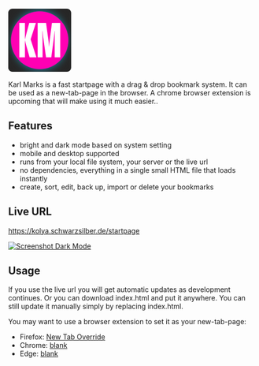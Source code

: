 ![Karl Marks logo](icons/128.png)

Karl Marks is a fast startpage with a drag & drop bookmark system. It can be used as a new-tab-page in the browser. A chrome browser extension is upcoming that will make using it much easier..

 ## Features
  - bright and dark mode based on system setting
  - mobile and desktop supported
  - runs from your local file system, your server or the live url
  - no dependencies, everything in a single small HTML file that loads instantly
  - create, sort, edit, back up, import or delete your bookmarks

## Live URL
https://kolya.schwarzsilber.de/startpage

[![Screenshot Dark Mode](https://i.imgur.com/1gb3ZGx.png)](https://kolya.schwarzsilber.de/startpage)

## Usage
If you use the live url you will get automatic updates as development continues.
Or you can download index.html and put it anywhere. You can still update it manually simply by replacing index.html.

You may want to use a browser extension to set it as your new-tab-page:

  - Firefox: [New Tab Override](https://addons.mozilla.org/en-US/firefox/addon/new-tab-override/)
  - Chrome: [blank](https://chrome.google.com/webstore/detail/blank/blomfhkjjolopkkglifoclbjmbbambpg)
  - Edge: [blank](https://microsoftedge.microsoft.com/addons/detail/blank/edoamabjjoiebpcmbkenbglenadopben)
